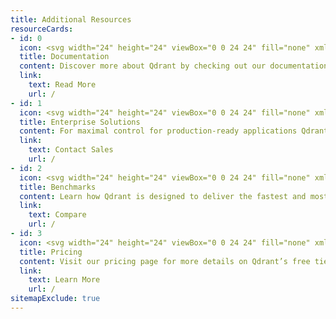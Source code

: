 ```yaml
---
title: Additional Resources
resourceCards:
- id: 0
  icon: <svg width="24" height="24" viewBox="0 0 24 24" fill="none" xmlns="http://www.w3.org/2000/svg"><path d="M18 5H2V23H18V5Z" stroke="#2F6FF0" stroke-width="2" stroke-linecap="round" stroke-linejoin="round"/><path d="M5 1H22V21" stroke="#2F6FF0" stroke-width="2" stroke-linecap="round" stroke-linejoin="round"/><path d="M6 10H14" stroke="#2F6FF0" stroke-width="2" stroke-linecap="round" stroke-linejoin="round"/><path d="M6 14H14" stroke="#2F6FF0" stroke-width="2" stroke-linecap="round" stroke-linejoin="round"/><path d="M6 18H10" stroke="#2F6FF0" stroke-width="2" stroke-linecap="round" stroke-linejoin="round"/></svg>
  title: Documentation
  content: Discover more about Qdrant by checking out our documentation for details on advanced features and functionalities.
  link:
    text: Read More
    url: /
- id: 1
  icon: <svg width="24" height="24" viewBox="0 0 24 24" fill="none" xmlns="http://www.w3.org/2000/svg"><path d="M5 23H1V13H5" stroke="#8547FF" stroke-width="2" stroke-linecap="round" stroke-linejoin="round"/><path d="M9 16H11" stroke="#8547FF" stroke-width="2" stroke-linecap="round" stroke-linejoin="round"/><path d="M9 19H11" stroke="#8547FF" stroke-width="2" stroke-linecap="round" stroke-linejoin="round"/><path d="M9 13H11" stroke="#8547FF" stroke-width="2" stroke-linecap="round" stroke-linejoin="round"/><path d="M13 6V2L23 5V23H5V9H15V23" stroke="#8547FF" stroke-width="2" stroke-linecap="round" stroke-linejoin="round"/><path d="M19 19V9" stroke="#8547FF" stroke-width="2" stroke-linecap="round" stroke-linejoin="round"/></svg>
  title: Enterprise Solutions
  content: For maximal control for production-ready applications Qdrant is available as a Hybrid Cloud and Private Cloud (Full On Premise) solution.
  link:
    text: Contact Sales
    url: /
- id: 2
  icon: <svg width="24" height="24" viewBox="0 0 24 24" fill="none" xmlns="http://www.w3.org/2000/svg"><g clip-path="url(#clip0_1912_14111)"><path d="M14 14H10V23H14V14Z" stroke="#E0700D" stroke-width="2" stroke-linecap="round" stroke-linejoin="round"/><path d="M5 18H1V23H5V18Z" stroke="#E0700D" stroke-width="2" stroke-linecap="round" stroke-linejoin="round"/><path d="M23 10H19V23H23V10Z" stroke="#E0700D" stroke-width="2" stroke-linecap="round" stroke-linejoin="round"/><path d="M3 10L8 5L12 9L20 1" stroke="#E0700D" stroke-width="2" stroke-linecap="round" stroke-linejoin="round"/><path d="M15 1H20V6" stroke="#E0700D" stroke-width="2" stroke-linecap="round" stroke-linejoin="round"/></g><defs><clipPath id="clip0_1912_14111"><rect width="24" height="24" fill="white"/></clipPath></defs></svg>
  title: Benchmarks
  content: Learn how Qdrant is designed to deliver the fastest and most accurate results and how it compares to alternatives in our benchmarks.
  link:
    text: Compare
    url: /
- id: 3
  icon: <svg width="24" height="24" viewBox="0 0 24 24" fill="none" xmlns="http://www.w3.org/2000/svg"><g clip-path="url(#clip0_1912_17198)"><path d="M12 23V13" stroke="#038585" stroke-width="2" stroke-linecap="round" stroke-linejoin="round"/><path d="M12 23C12 19.686 14.686 17 18 17H20C20 20.314 17.314 23 14 23H12Z" stroke="#038585" stroke-width="2" stroke-linecap="round" stroke-linejoin="round"/><path d="M23 1H1V13H23V1Z" stroke="#038585" stroke-width="2" stroke-linecap="round" stroke-linejoin="round"/><path d="M12 9C13.1046 9 14 8.10457 14 7C14 5.89543 13.1046 5 12 5C10.8954 5 10 5.89543 10 7C10 8.10457 10.8954 9 12 9Z" stroke="#038585" stroke-width="2" stroke-linecap="round" stroke-linejoin="round"/></g><defs><clipPath id="clip0_1912_17198"><rect width="24" height="24" fill="white"/></clipPath></defs></svg>
  title: Pricing
  content: Visit our pricing page for more details on Qdrant’s free tier, managed cloud, and enterprise plans.
  link:
    text: Learn More
    url: /
sitemapExclude: true
---
```

